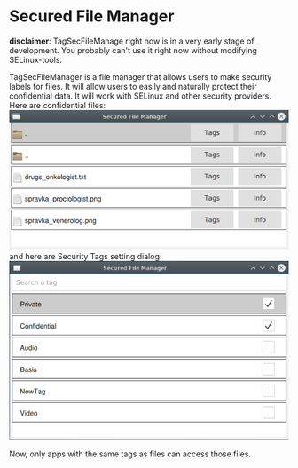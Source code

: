 Secured File Manager
====================

**disclaimer**: TagSecFileManage right now is in a very early stage of development. You probably can't use it right now without modifying SELinux-tools.

TagSecFileManager is a file manager that allows users to make security labels for files.
It will allow users to easily and naturally protect their confidential data. It will work with SELinux and other security providers.
Here are confidential files:
![File Manager](Images/screen1.png)  
and here are Security Tags setting dialog:
![Tag Setting Dialog](Images/screen2.png)

Now, only apps with the same tags as files can access those files.

